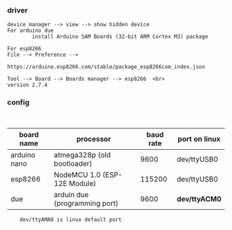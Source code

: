 ### driver
```
device manager --> view --> show hidden device
For arduino due
        install Arduino SAM Boards (32-bit ARM Cortex M3) package

For esp8266
File --> Preference -->                 
        https://arduino.esp8266.com/stable/package_esp8266com_index.json 

Tool --> Board --> Boards manager --> esp8266  <br>
version 2.7.4

```


### config
<br>

| board name   |   processor                  | baud rate | port on linux  | 
|--------------|------------------------------|-----------|----------------|
| arduino nano | atmega328p (old bootloader)  | 9600      | dev/ttyUSB0    |
| esp8266      | NodeMCU 1.0 (ESP-12E Module) |  115200   | dev/ttyUSB0    |
| due          | arduin due (programming port)| 9600      | **dev/ttyACM0**|

        dev/ttyAMA0 is linux default port
